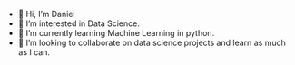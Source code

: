 - 👋 Hi, I’m Daniel
- 👀 I’m interested in Data Science.
- 🌱 I’m currently learning Machine Learning in python.
- 💞️ I’m looking to collaborate on data science projects and learn as much as I can. 


<!---
Dan1AngryPips/Dan1AngryPips is a ✨ special ✨ repository because its `README.md` (this file) appears on your GitHub profile.
You can click the Preview link to take a look at your changes.
--->
